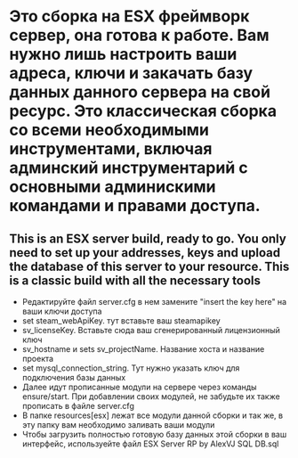 # Это сборка на ESX фреймворк сервер, она готова к работе. Вам нужно лишь настроить ваши адреса, ключи и закачать базу данных данного сервера на свой ресурс. Это классическая сборка со всеми необходимыми инструментами, включая админский инструментарий с основными админискими командами и правами доступа.
## This is an ESX server build, ready to go. You only need to set up your addresses, keys and upload the database of this server to your resource. This is a classic build with all the necessary tools

- Редактируйте файл server.cfg в нем замените "insert the key here" на ваши ключи доступа
- set steam_webApiKey. тут вставьте ваш steamapikey
- sv_licenseKey. Вставьте сюда ваш сгенерированный лицензионный ключ
- sv_hostname и sets sv_projectName. Название хоста и название проекта
- set mysql_connection_string. Тут нужно указать ключ для подключения базы данных
- Далее идут прописанные модули на сервере через команды ensure/start. При добавлении своих модулей, не забудьте их также прописать в файле server.cfg
- В папке resources\[esx] лежат все модули данной сборки и так же, в эту папку вам необходимо заливать ваши модули
- Чтобы загрузить полностью готовую базу данных этой сборки в ваш интерфейс, используейте файл ESX Server RP by AlexVJ SQL DB.sql

